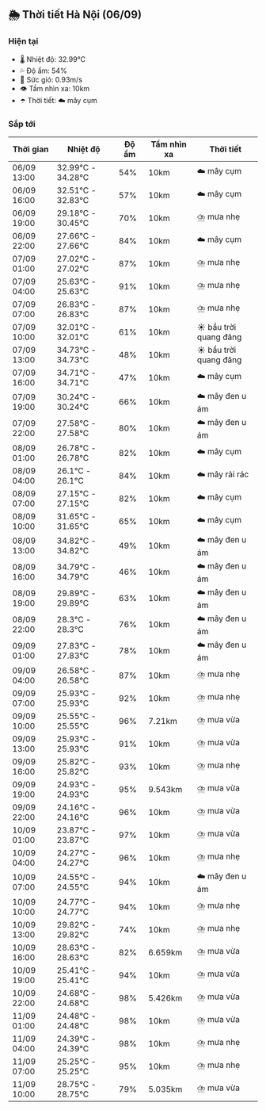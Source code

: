 ## 🌦️ Thời tiết Hà Nội (06/09)

### Hiện tại

- 🌡️ Nhiệt độ: 32.99℃
- 💦 Độ ẩm: 54%
- 💨 Sức gió: 0.93m/s
- 👁️ Tầm nhìn xa: 10km
- ☂️ Thời tiết: ☁️ mây cụm

### Sắp tới

| Thời gian | Nhiệt độ | Độ ẩm | Tầm nhìn xa | Thời tiết |
| --- | --- | --- | --- | --- |
| 06/09 13:00 | 32.99℃ - 34.28℃ | 54% | 10km | ☁️ mây cụm |
| 06/09 16:00 | 32.51℃ - 32.83℃ | 57% | 10km | ☁️ mây cụm |
| 06/09 19:00 | 29.18℃ - 30.45℃ | 70% | 10km | ⛈️ mưa nhẹ |
| 06/09 22:00 | 27.66℃ - 27.66℃ | 84% | 10km | ☁️ mây cụm |
| 07/09 01:00 | 27.02℃ - 27.02℃ | 87% | 10km | ⛈️ mưa nhẹ |
| 07/09 04:00 | 25.63℃ - 25.63℃ | 91% | 10km | ⛈️ mưa nhẹ |
| 07/09 07:00 | 26.83℃ - 26.83℃ | 87% | 10km | ⛈️ mưa nhẹ |
| 07/09 10:00 | 32.01℃ - 32.01℃ | 61% | 10km | ☀️ bầu trời quang đãng |
| 07/09 13:00 | 34.73℃ - 34.73℃ | 48% | 10km | ☀️ bầu trời quang đãng |
| 07/09 16:00 | 34.71℃ - 34.71℃ | 47% | 10km | ☁️ mây cụm |
| 07/09 19:00 | 30.24℃ - 30.24℃ | 66% | 10km | ☁️ mây đen u ám |
| 07/09 22:00 | 27.58℃ - 27.58℃ | 80% | 10km | ☁️ mây đen u ám |
| 08/09 01:00 | 26.78℃ - 26.78℃ | 82% | 10km | ☁️ mây cụm |
| 08/09 04:00 | 26.1℃ - 26.1℃ | 84% | 10km | ☁️ mây rải rác |
| 08/09 07:00 | 27.15℃ - 27.15℃ | 82% | 10km | ☁️ mây cụm |
| 08/09 10:00 | 31.65℃ - 31.65℃ | 65% | 10km | ☁️ mây cụm |
| 08/09 13:00 | 34.82℃ - 34.82℃ | 49% | 10km | ☁️ mây đen u ám |
| 08/09 16:00 | 34.79℃ - 34.79℃ | 46% | 10km | ☁️ mây đen u ám |
| 08/09 19:00 | 29.89℃ - 29.89℃ | 63% | 10km | ☁️ mây đen u ám |
| 08/09 22:00 | 28.3℃ - 28.3℃ | 76% | 10km | ☁️ mây đen u ám |
| 09/09 01:00 | 27.83℃ - 27.83℃ | 78% | 10km | ☁️ mây đen u ám |
| 09/09 04:00 | 26.58℃ - 26.58℃ | 87% | 10km | ⛈️ mưa nhẹ |
| 09/09 07:00 | 25.93℃ - 25.93℃ | 92% | 10km | ⛈️ mưa nhẹ |
| 09/09 10:00 | 25.55℃ - 25.55℃ | 96% | 7.21km | ⛈️ mưa vừa |
| 09/09 13:00 | 25.93℃ - 25.93℃ | 91% | 10km | ⛈️ mưa vừa |
| 09/09 16:00 | 25.82℃ - 25.82℃ | 93% | 10km | ⛈️ mưa nhẹ |
| 09/09 19:00 | 24.93℃ - 24.93℃ | 95% | 9.543km | ⛈️ mưa vừa |
| 09/09 22:00 | 24.16℃ - 24.16℃ | 96% | 10km | ⛈️ mưa vừa |
| 10/09 01:00 | 23.87℃ - 23.87℃ | 97% | 10km | ⛈️ mưa vừa |
| 10/09 04:00 | 24.27℃ - 24.27℃ | 96% | 10km | ⛈️ mưa nhẹ |
| 10/09 07:00 | 24.55℃ - 24.55℃ | 94% | 10km | ☁️ mây đen u ám |
| 10/09 10:00 | 24.77℃ - 24.77℃ | 94% | 10km | ⛈️ mưa nhẹ |
| 10/09 13:00 | 29.82℃ - 29.82℃ | 74% | 10km | ⛈️ mưa nhẹ |
| 10/09 16:00 | 28.63℃ - 28.63℃ | 82% | 6.659km | ⛈️ mưa vừa |
| 10/09 19:00 | 25.41℃ - 25.41℃ | 94% | 10km | ⛈️ mưa vừa |
| 10/09 22:00 | 24.68℃ - 24.68℃ | 98% | 5.426km | ⛈️ mưa vừa |
| 11/09 01:00 | 24.48℃ - 24.48℃ | 98% | 10km | ⛈️ mưa vừa |
| 11/09 04:00 | 24.39℃ - 24.39℃ | 98% | 10km | ⛈️ mưa nhẹ |
| 11/09 07:00 | 25.25℃ - 25.25℃ | 95% | 10km | ⛈️ mưa nhẹ |
| 11/09 10:00 | 28.75℃ - 28.75℃ | 79% | 5.035km | ⛈️ mưa vừa |
